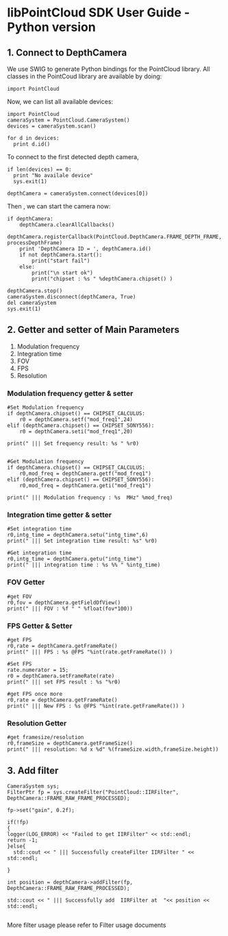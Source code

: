 # libPointCloud SDK User Guide - Python version

## 1. Connect to DepthCamera

We use SWIG to generate Python bindings for the PointCloud library.  All classes in the PointCoud library are available by doing:

```
import PointCloud
```
Now, we can list all available devices:
```
import PointCloud
cameraSystem = PointCloud.CameraSystem()
devices = cameraSystem.scan()

for d in devices:
  print d.id()
```

To connect to the first detected depth camera,
```
if len(devices) == 0:
  print "No availale device"
  sys.exit(1)

depthCamera = cameraSystem.connect(devices[0])

```
Then , we can start the camera now:
```
if depthCamera:
    depthCamera.clearAllCallbacks()
    depthCamera.registerCallback(PointCloud.DepthCamera.FRAME_DEPTH_FRAME, processDepthFrame)
    print 'DepthCamera ID = ', depthCamera.id()
    if not depthCamera.start():
        print("start fail")
    else: 
        print("\n start ok")
        print("chipset : %s " %depthCamera.chipset() )

depthCamera.stop()
cameraSystem.disconnect(depthCamera, True)
del cameraSystem
sys.exit(1)
```

## 2. Getter and setter of Main Parameters

1. Modulation frequency
2. Integration time 
3. FOV
4. FPS 
5. Resolution 

### Modulation frequency getter & setter

```
#Set Modulation frequency
if depthCamera.chipset() == CHIPSET_CALCULUS:
    r0 = depthCamera.setf("mod_freq1",24)
elif (depthCamera.chipset() == CHIPSET_SONY556):
    r0 = depthCamera.seti("mod_freq1",20)

print(" ||| Set frequency result: %s " %r0)


#Get Modulation frequency
if depthCamera.chipset() == CHIPSET_CALCULUS:
    r0,mod_freq = depthCamera.getf("mod_freq1")
elif (depthCamera.chipset() == CHIPSET_SONY556):
    r0,mod_freq = depthCamera.geti("mod_freq1")

print(" ||| Modulation frequency : %s  MHz" %mod_freq) 
```
### Integration time getter & setter
```
#Set integration time
r0,intg_time = depthCamera.setu("intg_time",6)  
print(" ||| Set integration time result: %s" %r0) 

#Get integration time
r0,intg_time = depthCamera.getu("intg_time")  
print(" ||| integration time : %s %% " %intg_time) 
```
### FOV Getter
```
#get FOV
r0,fov = depthCamera.getFieldOfView()
print(" ||| FOV : %f ° " %float(fov*100)) 
```
### FPS Getter & Setter
```
#get FPS
r0,rate = depthCamera.getFrameRate()
print(" ||| FPS : %s @FPS "%int(rate.getFrameRate()) ) 

#Set FPS
rate.numerator = 15;
r0 = depthCamera.setFrameRate(rate)
print(" ||| set FPS result : %s "%r0) 

#get FPS once more 
r0,rate = depthCamera.getFrameRate()
print(" ||| New FPS : %s @FPS "%int(rate.getFrameRate()) ) 
```
### Resolution Getter 
```
#get framesize/resolution
r0,frameSize = depthCamera.getFrameSize()
print(" ||| resolution: %d x %d" %(frameSize.width,frameSize.height))
```
## 3. Add filter 

```
CameraSystem sys;
FilterPtr fp = sys.createFilter("PointCloud::IIRFilter", DepthCamera::FRAME_RAW_FRAME_PROCESSED);
  
fp->set("gain", 0.2f);

if(!fp)
{
logger(LOG_ERROR) << "Failed to get IIRFilter" << std::endl;
return -1;
}else{
  std::cout << " ||| Successfully createFilter IIRFilter " << std::endl;

}

int position = depthCamera->addFilter(fp, DepthCamera::FRAME_RAW_FRAME_PROCESSED);

std::cout << " ||| Successfully add  IIRFilter at  "<< position << std::endl;
    
```
More filter usage please refer to Filter usage documents
